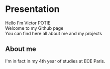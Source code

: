 # Presentation

Hello I'm Victor POTIE  
Welcome to my Github page  
You can find here all about me and my projects  

## About me

I'm in fact in my 4th year of studies at ECE Paris.


